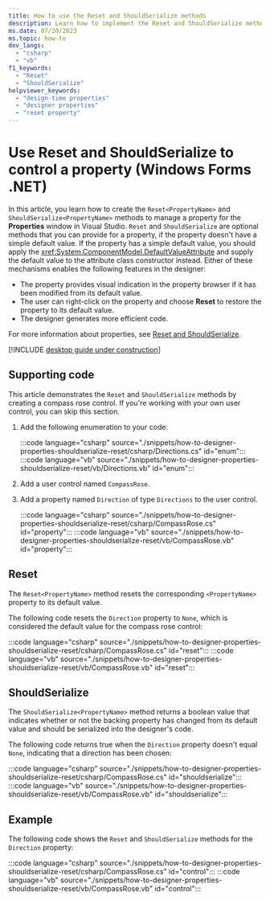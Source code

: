 ```yaml
---
title: How to use the Reset and ShouldSerialize methods
description: Learn how to implement the Reset and ShouldSerialize methods to control a property during design-time in Windows Forms.
ms.date: 07/20/2023
ms.topic: how-to
dev_langs:
  - "csharp"
  - "vb"
f1_keywords:
  - "Reset"
  - "ShouldSerialize"
helpviewer_keywords:
  - "design-time properties"
  - "designer properties"
  - "reset property"
---
```


# Use Reset and ShouldSerialize to control a property (Windows Forms .NET)

In this article, you learn how to create the `Reset<PropertyName>` and `ShouldSerialize<PropertyName>` methods to manage a property for the **Properties** window in Visual Studio. `Reset` and `ShouldSerialize` are optional methods that you can provide for a property, if the property doesn't have a simple default value. If the property has a simple default value, you should apply the <xref:System.ComponentModel.DefaultValueAttribute> and supply the default value to the attribute class constructor instead. Either of these mechanisms enables the following features in the designer:

- The property provides visual indication in the property browser if it has been modified from its default value.
- The user can right-click on the property and choose **Reset** to restore the property to its default value.
- The designer generates more efficient code.

For more information about properties, see [Reset and ShouldSerialize](designer-properties-overview.md#reset-and-shouldserialize).

[!INCLUDE [desktop guide under construction](../../includes/desktop-guide-preview-note.md)]

## Supporting code

This article demonstrates the `Reset` and `ShouldSerialize` methods by creating a compass rose control. If you're working with your own user control, you can skip this section.

01. Add the following enumeration to your code:

    :::code language="csharp" source="./snippets/how-to-designer-properties-shouldserialize-reset/csharp/Directions.cs" id="enum":::
    :::code language="vb" source="./snippets/how-to-designer-properties-shouldserialize-reset/vb/Directions.vb" id="enum":::

01. Add a user control named `CompassRose`.
01. Add a property named `Direction` of type `Directions` to the user control.

    :::code language="csharp" source="./snippets/how-to-designer-properties-shouldserialize-reset/csharp/CompassRose.cs" id="property":::
    :::code language="vb" source="./snippets/how-to-designer-properties-shouldserialize-reset/vb/CompassRose.vb" id="property":::

## Reset

The `Reset<PropertyName>` method resets the corresponding `<PropertyName>` property to its default value.

The following code resets the `Direction` property to `None`, which is considered the default value for the compass rose control:

:::code language="csharp" source="./snippets/how-to-designer-properties-shouldserialize-reset/csharp/CompassRose.cs" id="reset":::
:::code language="vb" source="./snippets/how-to-designer-properties-shouldserialize-reset/vb/CompassRose.vb" id="reset":::

## ShouldSerialize

The `ShouldSerialize<PropertyName>` method returns a boolean value that indicates whether or not the backing property has changed from its default value and should be serialized into the designer's code.

The following code returns true when the `Direction` property doesn't equal `None`, indicating that a direction has been chosen:

:::code language="csharp" source="./snippets/how-to-designer-properties-shouldserialize-reset/csharp/CompassRose.cs" id="shouldserialize":::
:::code language="vb" source="./snippets/how-to-designer-properties-shouldserialize-reset/vb/CompassRose.vb" id="shouldserialize":::

## Example

The following code shows the `Reset` and `ShouldSerialize` methods for the `Direction` property:

:::code language="csharp" source="./snippets/how-to-designer-properties-shouldserialize-reset/csharp/CompassRose.cs" id="control":::
:::code language="vb" source="./snippets/how-to-designer-properties-shouldserialize-reset/vb/CompassRose.vb" id="control":::

